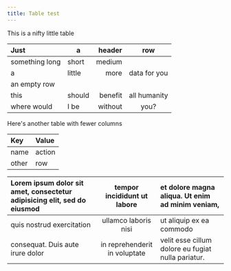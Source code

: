 ```yaml
---
title: Table test
---
```


This is a nifty little table

| Just | a | header | row |
|:---|---|----:|:---:|
| something long | short | medium ||
| a | little | more | data for you |
| an empty row |
| this | should | benefit | all humanity|
| where would | I be | without | you? |

Here's another table with fewer columns

| Key | Value |
|:----|:------|
|name |action |
|other| row   |

| Lorem ipsum dolor sit amet, consectetur adipisicing elit, sed do eiusmod |tempor incididunt ut labore| et dolore magna aliqua. Ut enim ad minim veniam, |
|:----|:-----:|:----|
|quis nostrud exercitation | ullamco laboris nisi | ut aliquip ex ea commodo |
|consequat. Duis aute irure dolor| in reprehenderit in voluptate| velit esse cillum dolore eu fugiat nulla pariatur.|
